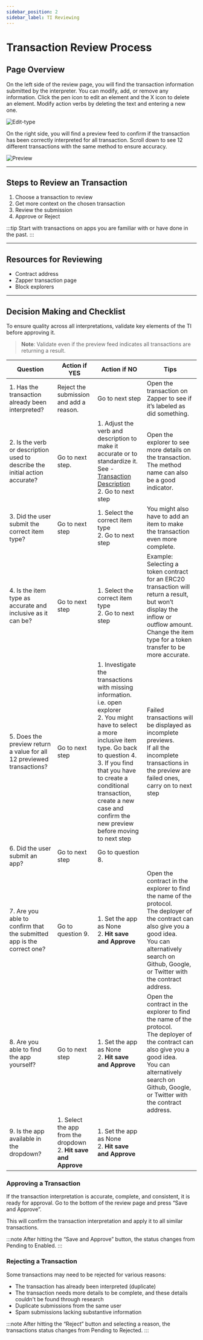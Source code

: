 ```yaml
---
sidebar_position: 2
sidebar_label: TI Reviewing
---
```


# Transaction Review Process

## Page Overview

On the left side of the review page, you will find the transaction information submitted by the interpreter. You can modify, add, or remove any information. Click the pen icon to edit an element and the X icon to delete an element. Modify action verbs by deleting the text and entering a new one.

![Edit-type](/img/assets/Page-Overview.png)

On the right side, you will find a preview feed to confirm if the transaction has been correctly interpreted for all transaction. Scroll down to see 12 different transactions with the same method to ensure accuracy.

![Preview](/img/assets/Page-Overview-2.png)

---

## Steps to Review an Transaction

1. Choose a transaction to review
2. Get more context on the chosen transaction
3. Review the submission
4. Approve or Reject

:::tip
Start with transactions on apps you are familiar with or have done in the past.
:::

---

## Resources for Reviewing

- Contract address
- Zapper transaction page
- Block explorers

---

## Decision Making and Checklist

To ensure quality across all interpretations, validate key elements of the TI before approving it.

> **Note**: Validate even if the preview feed indicates all transactions are returning a result.

| Question | Action if YES | Action if NO | Tips |
|----------|----------------|--------------|------|
| 1. Has the transaction already been interpreted? | Reject the submission and add a reason. | Go to next step | Open the transaction on Zapper to see if it’s labeled as did something. |
| 2. Is the verb or description used to describe the initial action accurate? | Go to next step. | 1. Adjust the verb and description to make it accurate or to standardize it. See - [Transaction Description](/docs/interpret/event-interpretation/guide/action-verb)<br/> 2. Go to next step | Open the explorer to see more details on the transaction.<br/> The method name can also be a good indicator. |
| 3. Did the user submit the correct item type? | Go to next step | 1. Select the correct item type<br/> 2. Go to next step | You might also have to add an item to make the transaction even more complete. |
| 4. Is the item type as accurate and inclusive as it can be? | Go to next step | 1. Select the correct item type<br/> 2. Go to next step | Example: Selecting a token contract for an ERC20 transaction will return a result, but won’t display the inflow or outflow amount. Change the item type for a token transfer to be more accurate. |
| 5. Does the preview return a value for all 12 previewed transactions? | Go to next step | 1. Investigate the transactions with missing information. i.e. open explorer<br/> 2. You might have to select a more inclusive item type. Go back to question 4.<br/> 3. If you find that you have to create a conditional transaction, create a new case and confirm the new preview before moving to next step | Failed transactions will be displayed as incomplete previews.<br/> If all the incomplete transactions in the preview are failed ones, carry on to next step |
| 6. Did the user submit an app? | Go to next step | Go to question 8. | |
| 7. Are you able to confirm that the submitted app is the correct one? | Go to question 9. | 1. Set the app as None<br/> 2. **Hit save and Approve** | Open the contract in the explorer to find the name of the protocol.<br/> The deployer of the contract can also give you a good idea.<br/> You can alternatively search on Github, Google, or Twitter with the contract address. |
| 8. Are you able to find the app yourself? | Go to next step | 1. Set the app as None<br/> 2. **Hit save and Approve** | Open the contract in the explorer to find the name of the protocol.<br/> The deployer of the contract can also give you a good idea.<br/> You can alternatively search on Github, Google, or Twitter with the contract address. |
| 9. Is the app available in the dropdown? | 1. Select the app from the dropdown<br/> 2. **Hit save and Approve** | 1. Set the app as None<br/> 2. **Hit save and Approve** | |

### Approving a Transaction

If the transaction interpretation is accurate, complete, and consistent, it is ready for approval. Go to the bottom of the review page and press “Save and Approve”.

This will confirm the transaction interpretation and apply it to all similar transactions.

:::note
After hitting the “Save and Approve” button, the status changes from Pending to Enabled.
:::

### Rejecting a Transaction

Some transactions may need to be rejected for various reasons:

- The transaction has already been interpreted (duplicate)
- The transaction needs more details to be complete, and these details couldn't be found through research
- Duplicate submissions from the same user
- Spam submissions lacking substantive information

:::note
After hitting the “Reject” button and selecting a reason, the transactions status changes from Pending to Rejected.
:::
